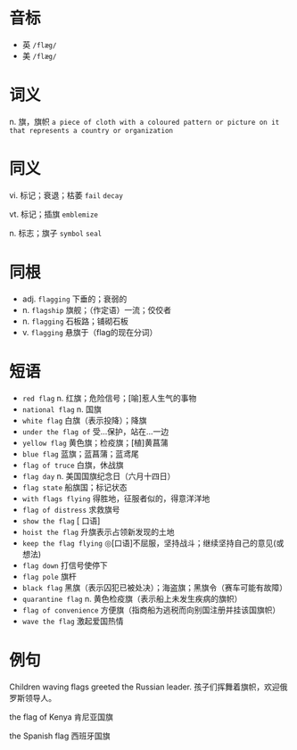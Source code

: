 # 音标

- 英 `/flæg/`
- 美 `/flæg/`

# 词义

n. 旗，旗帜
`a piece of cloth with a coloured pattern or picture on it that represents a country or organization`

# 同义

vi. 标记；衰退；枯萎
`fail` `decay`

vt. 标记；插旗
`emblemize`

n. 标志；旗子
`symbol` `seal`

# 同根

- adj. `flagging` 下垂的；衰弱的
- n. `flagship` 旗舰；（作定语）一流；佼佼者
- n. `flagging` 石板路；铺砌石板
- v. `flagging` 悬旗于（flag的现在分词）

# 短语

- `red flag` n. 红旗；危险信号；[喻]惹人生气的事物
- `national flag` n. 国旗
- `white flag` 白旗（表示投降）；降旗
- `under the flag of` 受…保护，站在…一边
- `yellow flag` 黄色旗；检疫旗；[植]黄菖蒲
- `blue flag` 蓝旗；蓝菖蒲；蓝鸢尾
- `flag of truce` 白旗，休战旗
- `flag day` n. 美国国旗纪念日（六月十四日）
- `flag state` 船旗国；标记状态
- `with flags flying` 得胜地，征服者似的，得意洋洋地
- `flag of distress` 求救旗号
- `show the flag` [ 口语]
- `hoist the flag` 升旗表示占领新发现的土地
- `keep the flag flying` ◎[口语]不屈服，坚持战斗；继续坚持自己的意见(或想法)
- `flag down` 打信号使停下
- `flag pole` 旗杆
- `black flag` 黑旗（表示囚犯已被处决）；海盗旗；黑旗令（赛车可能有故障）
- `quarantine flag` n. 黄色检疫旗（表示船上未发生疾病的旗帜）
- `flag of convenience` 方便旗（指商船为逃税而向别国注册并挂该国旗帜）
- `wave the flag` 激起爱国热情

# 例句

Children waving flags greeted the Russian leader.
孩子们挥舞着旗帜，欢迎俄罗斯领导人。

the flag of Kenya
肯尼亚国旗

the Spanish flag
西班牙国旗


